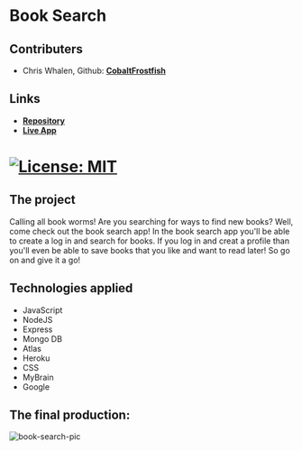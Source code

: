 # Book Search

## Contributers
* Chris Whalen, Github: **[CobaltFrostfish](https://github.com/CobaltFrostfish)**

## Links
* **[Repository](https://github.com/CobaltFrostfish/book-search)**
* **[Live App](https://pacific-ocean-15125.herokuapp.com/)**
# [![License: MIT](https://img.shields.io/badge/License-MIT-yellow.svg)](https://opensource.org/licenses/MIT)

## The project
Calling all book worms! Are you searching for ways to find new books? Well, come check out the book search app! In the book search app you'll be able to create a log in and search for books. If you log in and creat a profile than you'll even be able to save books that you like and want to read later! So go on and give it a go!

## Technologies applied
* JavaScript
* NodeJS
* Express
* Mongo DB
* Atlas
* Heroku
* CSS
* MyBrain
* Google


## The final production:
![book-search-pic](./Assets/book-screenshot.png)
